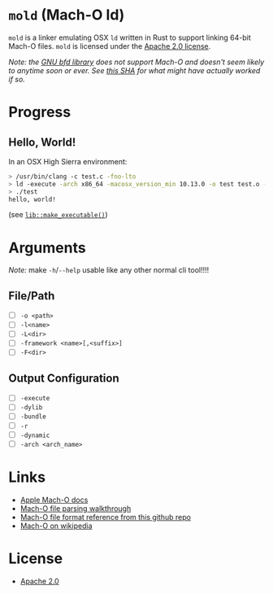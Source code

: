 `mold` (Mach-O ld)
==================

`mold` is a linker emulating OSX `ld` written in Rust to support linking 64-bit Mach-O files. `mold` is licensed under the [Apache 2.0 license](./LICENSE).

*Note: the [GNU bfd library](https://ftp.gnu.org/old-gnu/Manuals/bfd-2.9.1/html_chapter/bfd_2.html) does not support Mach-O and doesn't seem likely to anytime soon or ever. See [this SHA](https://github.com/cosmicexplorer/mold/tree/836dd6fe00b116aa1a7796cad4b3a61cbbb2f2ef) for what might have actually worked if so.*

# Progress
## Hello, World!

In an OSX High Sierra environment:
``` bash
> /usr/bin/clang -c test.c -fno-lto
> ld -execute -arch x86_64 -macosx_version_min 10.13.0 -o test test.o -lSystem /Library/Developer/CommandLineTools/usr/lib/clang/9.0.0/lib/darwin/libclang_rt.osx.a
> ./test
hello, world!
```

(see [`lib::make_executable()`](./src/lib.rs))

# Arguments

*Note:* make `-h`/`--help` usable like any other normal cli tool!!!!

## File/Path
- [ ] `-o <path>`
- [ ] `-l<name>`
- [ ] `-L<dir>`
- [ ] `-framework <name>[,<suffix>]`
- [ ] `-F<dir>`

## Output Configuration
- [ ] `-execute`
- [ ] `-dylib`
- [ ] `-bundle`
- [ ] `-r`
- [ ] `-dynamic`
- [ ] `-arch <arch_name>`

# Links
- [Apple Mach-O docs](https://developer.apple.com/library/content/documentation/DeveloperTools/Conceptual/MachOTopics/0-Introduction/introduction.html)
- [Mach-O file parsing walkthrough](https://lowlevelbits.org/parsing-mach-o-files/)
- [Mach-O file format reference from this github repo](https://github.com/aidansteele/osx-abi-macho-file-format-reference)
- [Mach-O on wikipedia](https://en.wikipedia.org/wiki/Mach-O)

# License
- [Apache 2.0](./LICENSE)
